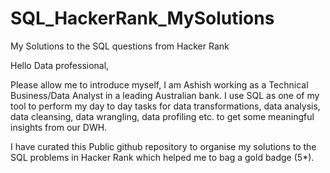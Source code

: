 # SQL_HackerRank_MySolutions
My Solutions to the SQL questions from Hacker Rank 

Hello Data professional, 

Please allow me to introduce myself, I am Ashish working as a Technical Business/Data Analyst in a leading Australian bank. I use SQL as one of my tool to perform my day to day tasks for data transformations, data analysis, data cleansing, data wrangling, data profiling etc. to get some meaningful insights from our DWH. 

I have curated this Public github repository to organise my solutions to the SQL problems in Hacker Rank which helped me to bag a gold badge (5*). 
